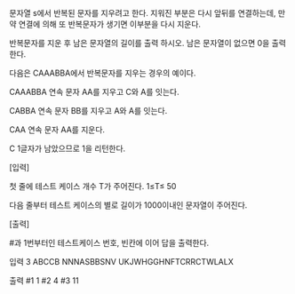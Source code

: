 문자열 s에서 반복된 문자를 지우려고 한다. 지워진 부분은 다시 앞뒤를 연결하는데, 만약 연결에 의해 또 반복문자가 생기면 이부분을 다시 지운다.

반복문자를 지운 후 남은 문자열의 길이를 출력 하시오. 남은 문자열이 없으면 0을 출력한다.
 

다음은 CAAABBA에서 반복문자를 지우는 경우의 예이다.
 

CAAABBA 연속 문자 AA를 지우고 C와 A를 잇는다.

CABBA 연속 문자 BB를 지우고 A와 A를 잇는다.

CAA 연속 문자 AA를 지운다.

C 1글자가 남았으므로 1을 리턴한다.

 
 

[입력]
 

첫 줄에 테스트 케이스 개수 T가 주어진다.  1≤T≤ 50
 

다음 줄부터 테스트 케이스의 별로 길이가 1000이내인 문자열이 주어진다.

 

[출력]
 

#과 1번부터인 테스트케이스 번호, 빈칸에 이어 답을 출력한다.

입력
3
ABCCB
NNNASBBSNV
UKJWHGGHNFTCRRCTWLALX	 

출력
#1 1
#2 4
#3 11
